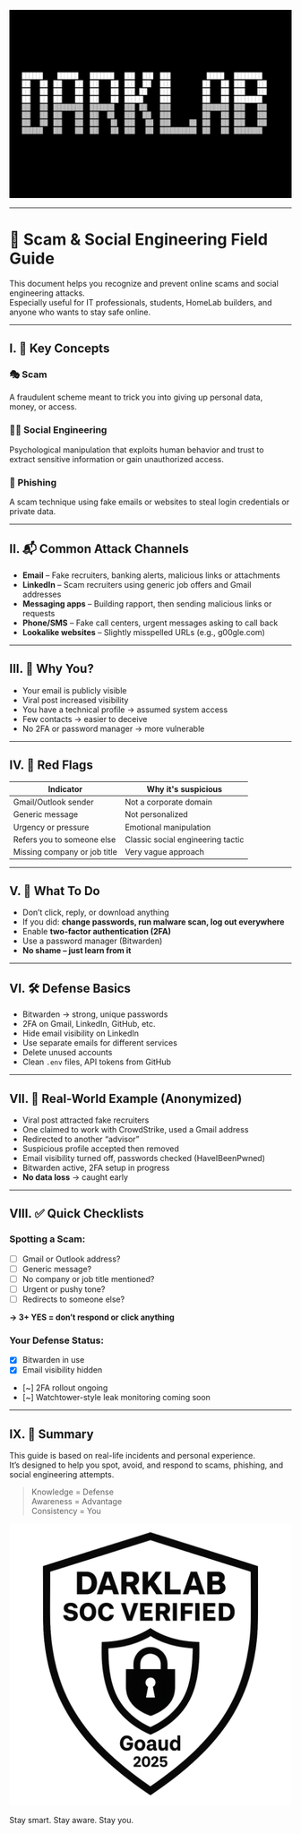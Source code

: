 ![DarkLab ASCII](images/ASCII_Darklab.png)

---

# 🔐 Scam & Social Engineering Field Guide

This document helps you recognize and prevent online scams and social engineering attacks.  
Especially useful for IT professionals, students, HomeLab builders, and anyone who wants to stay safe online.

---

## I. 🧠 Key Concepts

### 🎭 Scam
A fraudulent scheme meant to trick you into giving up personal data, money, or access.

### 🕵️‍♂️ Social Engineering
Psychological manipulation that exploits human behavior and trust to extract sensitive information or gain unauthorized access.

### 📩 Phishing
A scam technique using fake emails or websites to steal login credentials or private data.

---

## II. 📬 Common Attack Channels

- **Email** – Fake recruiters, banking alerts, malicious links or attachments
- **LinkedIn** – Scam recruiters using generic job offers and Gmail addresses
- **Messaging apps** – Building rapport, then sending malicious links or requests
- **Phone/SMS** – Fake call centers, urgent messages asking to call back
- **Lookalike websites** – Slightly misspelled URLs (e.g., g00gle.com)

---

## III. 🎯 Why You?

- Your email is publicly visible
- Viral post increased visibility
- You have a technical profile → assumed system access
- Few contacts → easier to deceive
- No 2FA or password manager → more vulnerable

---

## IV. 🚨 Red Flags

| Indicator | Why it's suspicious |
|-----------|---------------------|
| Gmail/Outlook sender | Not a corporate domain |
| Generic message | Not personalized |
| Urgency or pressure | Emotional manipulation |
| Refers you to someone else | Classic social engineering tactic |
| Missing company or job title | Very vague approach |

---

## V. 🧯 What To Do

- Don’t click, reply, or download anything
- If you did: **change passwords, run malware scan, log out everywhere**
- Enable **two-factor authentication (2FA)**
- Use a password manager (Bitwarden)
- **No shame – just learn from it**

---

## VI. 🛠️ Defense Basics

- Bitwarden → strong, unique passwords
- 2FA on Gmail, LinkedIn, GitHub, etc.
- Hide email visibility on LinkedIn
- Use separate emails for different services
- Delete unused accounts
- Clean `.env` files, API tokens from GitHub

---

## VII. 🧪 Real-World Example (Anonymized)

- Viral post attracted fake recruiters
- One claimed to work with CrowdStrike, used a Gmail address
- Redirected to another “advisor”
- Suspicious profile accepted then removed
- Email visibility turned off, passwords checked (HaveIBeenPwned)
- Bitwarden active, 2FA setup in progress
- **No data loss** → caught early

---

## VIII. ✅ Quick Checklists

### Spotting a Scam:
- [ ] Gmail or Outlook address?
- [ ] Generic message?
- [ ] No company or job title mentioned?
- [ ] Urgent or pushy tone?
- [ ] Redirects to someone else?

**→ 3+ YES = don’t respond or click anything**

### Your Defense Status:
- [x] Bitwarden in use
- [x] Email visibility hidden
- [~] 2FA rollout ongoing
- [~] Watchtower-style leak monitoring coming soon

---

## IX. 🧾 Summary

This guide is based on real-life incidents and personal experience.  
It’s designed to help you spot, avoid, and respond to scams, phishing, and social engineering attempts.

> Knowledge = Defense  
> Awareness = Advantage  
> Consistency = You

![DarkLab Verified](images/Darklab_Logo4.png)

Stay smart. Stay aware. Stay you.
